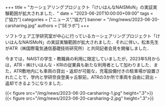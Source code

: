 +++
title = "カーシェアリングプロジェクト「けいはんなNAISMoN」の実証実験範囲が拡大されました．"
date = "2023-06-20T10:00:00+09:00"
tags = ["協力"]
categories = ["ニュース","協力"]
banner = "/img/news/2023-06-20-carsharing.jpg"
authors = ["SEラボ"]
+++

ソフトウェア工学研究室が中心に行っているカーシェアリングプロジェクト「けいはんなNAISMoN」の実証実験範囲が拡大されました．それに伴い，松本先生がATR（㈱国際電気通信基礎技術研究所）と共同記者会見を開催しました．

今までは，NAISTの学生・教職員の利用に限定していましたが，2023年5月からは，ATR・㈱けいはんな・KRIの従業員も新たな利用者として加わりました．また，ATR敷地内にも車両の貸出・返却が可能な，充電設備付きの駐車場が設置されたことで，学内と学研奈良登美ヶ丘駅前，ATRの3か所で車両を自由に貸出・返却できるようになりました．

{{< figure src="/img/news/2023-06-20-carsharing-1.jpg" height=".3">}}
{{< figure src="/img/news/2023-06-20-carsharing-2.jpg" height=".3">}}
